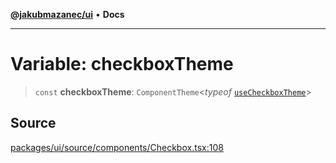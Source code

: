 [**@jakubmazanec/ui**](../README.md) • **Docs**

---

# Variable: checkboxTheme

> `const` **checkboxTheme**: `ComponentTheme`\<_typeof_
> [`useCheckboxTheme`](../functions/useCheckboxTheme.md)\>

## Source

[packages/ui/source/components/Checkbox.tsx:108](https://github.com/jakubmazanec/tools/blob/bb20df5276ddb119762948adc2cda520aef09f0f/packages/ui/source/components/Checkbox.tsx#L108)
